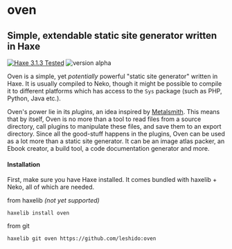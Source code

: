 oven
====

Simple, extendable static site generator written in Haxe
--------------------------------------------------------
[![Haxe 3.1.3 Tested](https://img.shields.io/badge/haxe-3.1.3-F68712.svg?style=flat)](http://haxe.org)
![version alpha](https://img.shields.io/badge/version-alpha-red.svg?style=flat)

Oven is a simple, yet *potentially* powerful "static site generator" written in Haxe. It is usually compiled to Neko, though it might be possible to compile it to different platforms which has access to the `Sys` package (such as PHP, Python, Java etc.).

Oven's power lie in its *plugins*, an idea inspired by [Metalsmith](http://metalsmith.io). This means that by itself, Oven is no more than a tool to read files from a source directory, call plugins to manipulate these files, and save them to an export directory. Since all the good-stuff happens in the plugins, Oven can be used as a lot more than a static site generator. It can be an image atlas packer, an Ebook creator, a build tool, a code documentation generator and more.

#### Installation
First, make sure you have Haxe installed. It comes bundled with haxelib + Neko, all of which are needed.

from haxelib *(not yet supported)*
```
haxelib install oven
```
from git
```
haxelib git oven https://github.com/leshido:oven
```